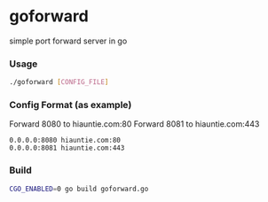 # goforward
simple port forward server in go

### Usage

```bash
./goforward [CONFIG_FILE]
```

### Config Format (as example)

Forward 8080 to hiauntie.com:80
Forward 8081 to hiauntie.com:443
```
0.0.0.0:8080 hiauntie.com:80
0.0.0.0:8081 hiauntie.com:443
```

### Build

```bash
CGO_ENABLED=0 go build goforward.go
```
